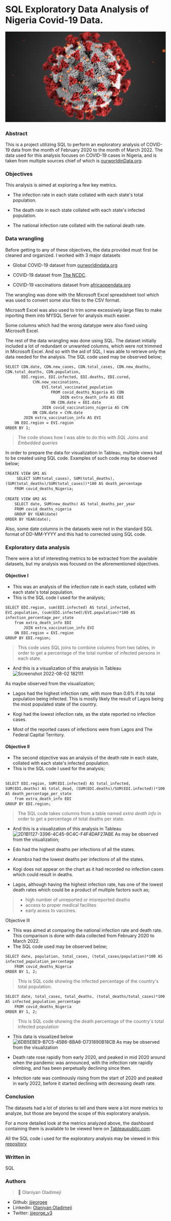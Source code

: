 # SQL Exploratory Data Analysis of Nigeria Covid-19 Data.

![alt](https://github.com/jjjeorgee/Portfolio-Projects/blob/61b007560bfa539d208dbbb13c6f207e77911f54/wew.PNG)

### Abstract
   This is a project utilizing SQL to perform an exploratory analysis of COVID-19 data from the month of February 2020 to the month of March 2022. The data used for this analysis focuses on COVID-19 cases in Nigeria, and is taken from multiple sources chief of which is [ourworldinData.org](https://ourworldindata.org/). 

### Objectives
This analysis is aimed at exploring a few key metrics.

- The infection rate in each state collated with each state's total population.

- The death rate in each state collated with each state's infected population.

- The national infection rate collated with the national death rate.

### Data wrangling 
Before getting to any of these objectives, the data provided must first be cleaned and organized. I worked with 3 major datasets
- Global COVID-19 dataset from [ourworldindata.org](https://ourworldindata.org/covid-deaths)

- COVID-19 dataset from [The NCDC](http://covid19.ncdc.gov.ng).

- COVID-19 vaccinations dataset from [africaopendata.org](https://africaopendata.org/dataset/covid-19-data)

The wrangling was done with the Microsoft Excel spreadsheet tool which was used to convert some xlsx files to the CSV format.

Microsoft Excel was also used to trim some excessively large files to make inporting them into MYSQL Server for analysis much easier. 

Some columns which had the wrong datatype were also fixed using Microsoft Excel.

The rest of the data wrangling was  done using SQL. 
The dataset initially included a lot of redundant or unwanted columns, which were not trimmed in Microsoft Excel. 
And so with the aid of SQL, I was able to retrieve only the data needed for the analysis. The SQL code used may be observed below;

```
SELECT CDN.date, CDN.new_cases, CDN.total_cases, CDN.new_deaths, CDN.total_deaths, CDN.population,
	   EDI.region, EDI.infected, EDI.deaths, EDI.cured,
			CVN.new_vaccinations,
				EVI.total_vaccinated_population 
					FROM covid_deaths_Nigeria AS CDN
						JOIN extra_death_info AS EDI
					ON CDN.date = EDI.date 
				JOIN covid_vaccinations_nigeria AS CVN
			ON CDN.date = CVN.date
		JOIN extra_vaccination_info AS EVI
    ON EDI.region = EVI.region
ORDER BY 1;

```

> The code shows how I was able to do this with *SQL Joins* and *Embedded queries*

In order to prepare the data for visualization in Tableau, multiple views had to be created using SQL code. Examples of such code may be observed below;

```
CREATE VIEW GM1 AS
	 SELECT SUM(total_cases), SUM(total_deaths), (SUM(total_deaths)/SUM(total_cases))*100 AS death_percentage
	FROM covid_deaths_Nigeria;

CREATE VIEW GM2 AS
	SELECT date, SUM(new_deaths) AS total_deaths_per_year
	FROM covid_deaths_nigeria
    GROUP BY YEAR(date)
ORDER BY YEAR(date);

```

Also, some date columns in the datasets were not in the standard SQL format of DD-MM-YYYY and this had to corrected using SQL code.



### Exploratory data analysis
There were a lot of interesting metrics to be extracted from the available datasets, but my analysis was focused on the aforementioned objectives. 

#### Objective l
- This was an analysis of the infection rate in each state, collated with each state's total population. 
- This is the SQL code I used for the analysis;

```
SELECT EDI.region, sum(EDI.infected) AS total_infected, EVI.population, (sum(EDI.infected)/EVI.population)*100 AS infection_percentage_per_state
	from extra_death_info EDI
		JOIN extra_vaccination_info EVI
	ON EDI.region = EVI.region
GROUP BY EDI.region;
```
> This code uses SQL joins to combine columns from two tables, in order to get a percentage of the total number of infected persons in each state.
 
- And this is a visualization of this analysis in Tableau![Screenshot 2022-08-02 182111](https://user-images.githubusercontent.com/98137996/182436131-5117a0b4-20c2-411a-82dd-3cea87704ea7.png)

 
As maybe observed from the visualization; 
- Lagos had the highest infection rate, with more than 0.6% if its total population being infected. This is mostly likely the result of Lagos being the most populated state of the country.

- Kogi had the lowest infection rate, as the state reported no infection cases.

- Most of the reported cases of infections were from Lagos and The Federal Capital Territory. 

#### Objective ll
- The second objective was an analysis of the death rate in each state, collated with each state's infected population.
- This is the SQL code I used for the analysis;

```

SELECT EDI.region, SUM(EDI.infected) AS total_infected, SUM(EDI.deaths) AS total_dead, (SUM(EDI.deaths)/SUM(EDI.infected))*100 AS death_percentage_per_state
	from extra_death_info EDI
GROUP BY EDI.region;

```

> The SQL code takes columns from a table named *extra death info* in order to get a percentage of total deaths per state.

- And this is a visualization of this analysis in Tableau ![2D1B1127-3396-4C45-9C4C-F4F4DAF27ABE](https://user-images.githubusercontent.com/98137996/180660220-10461076-5f6d-4ddd-b0c8-b5bb0058662f.jpeg)
As may be observed from the visualization;
- Edo had the highest deaths per infections of all the states.

- Anambra had the lowest deaths per infections of all the states.

- Kogi does not appear on the chart as it had recorded no infection cases which could result in deaths.

- Lagos, although having the highest infection rate, has one of the lowest death rates which could be a product of multiple factors such as; 
> - high number of unreported or misreported deaths
> - access to proper medical facilites
> - early acess to vaccines.

Objective lll
- This was aimed at comparing the national infection rate and death rate. This comparison is done with data collected from February 2020 to March 2022.
- The SQL code used may be observed below;

```
SELECT date, population, total_cases, (total_cases/population)*100 AS infected_population_percentage
	FROM covid_deaths_Nigeria
ORDER BY 1, 2;

```
> This is SQL code showing the infected percentage of the country's total population.

```
SELECT date, total_cases, total_deaths, (total_deaths/total_cases)*100 AS infected_population_percentage
	FROM covid_deaths_Nigeria
ORDER BY 1, 2;
```
> This is SQL code showing the death percentage of the country's total infected population

- This data is visualized below![6DB5EBE9-B7C5-45B6-BBA8-D731890B18CB](https://user-images.githubusercontent.com/98137996/180663039-ac5f0190-043f-4d8a-aef3-87ca8c65d945.jpeg)
As may be observed from the visualization
- Death rate rose rapidly from early 2020, and peaked in mid 2020 around when the pandemic was announced, with the infection rate rapidly climbing, and has been perpetually declining since then.

- Infection rate was continously rising from the start of 2020 and peaked in early 2022, before it started declining with decreasing death rate.

### Conclusion 
The datasets had a lot of stories to tell and there were a lot more metrics to analyze, but those are beyond the scope of this exploratory analysis.

For a more detailed look at the metrics analyzed above, the dashboard containing them is available to be viewed here on [Tableaupublic.com](https://public.tableau.com/app/profile/oladimeji.olaniyan/viz/NigeriaCOVID-19Data/Dashboard1).

All the SQL code i used for the exploratory analysis may be viewed in this [repository](https://github.com/jjjeorgee/Nigeria_Covid_Stats_Analysis/blob/main/Nigeria%20COVID%20data(SQL%20Data%20Exploration%20Project).sql)

### Written in
SQL

### Authors
> 👤 Olaniyan Oladimeji
- Github: [jjjeorgee](https://github.com/jjjeorgee)
- Linkedin: [Olaniyan Oladimeji](https://www.linkedin.com/mwlite/in/oladimeji-olaniyan-a3a114170)
- Twitter: [jjjeorge_v3](https://www.twitter.com/jjjeorge_v3)
